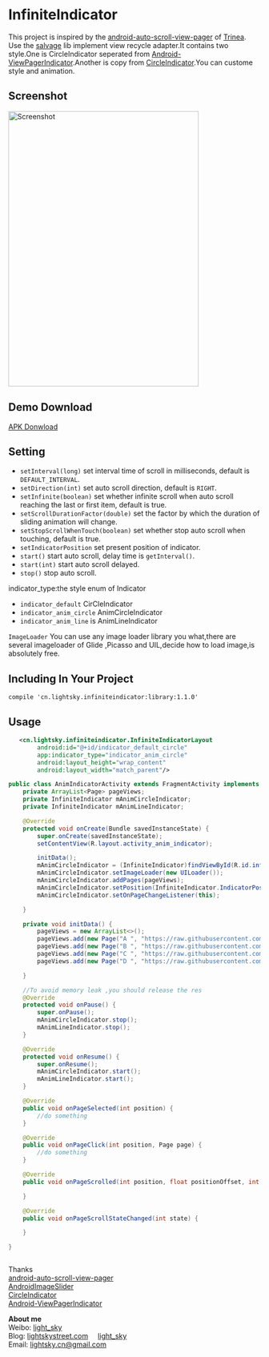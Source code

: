 InfiniteIndicator
===========================

This project is inspired by the [android-auto-scroll-view-pager](https://github.com/Trinea/android-auto-scroll-view-pager) of [Trinea](https://github.com/Trinea). Use the [salvage](https://github.com/JakeWharton/salvage) lib implement
view recycle adapter.It contains two style.One is CircleIndicator seperated from [Android-ViewPagerIndicator](https://github.com/JakeWharton/Android-ViewPagerIndicator).Another is copy from [CircleIndicator](https://github.com/ongakuer/CircleIndicator.).You can custome style and animation.

## Screenshot
<img src="apk/demo.gif" width="380" height="550" alt="Screenshot"/> 

## Demo Download
<a href="apk/demo.apk?raw=true" target="_blank" title="APK Download">APK Donwload</a>


## Setting
- `setInterval(long)` set interval time of scroll in milliseconds, default is `DEFAULT_INTERVAL`.
- `setDirection(int)` set auto scroll direction, default is `RIGHT`.
- `setInfinite(boolean)` set whether infinite scroll when auto scroll reaching the last or first item, default is true.
- `setScrollDurationFactor(double)` set the factor by which the duration of sliding animation will change.
- `setStopScrollWhenTouch(boolean)` set whether stop auto scroll when touching, default is true.
- `setIndicatorPosition` set present position of indicator.
- `start()` start auto scroll, delay time is `getInterval()`.
- `start(int)` start auto scroll delayed.
- `stop()` stop auto scroll.

indicator_type:the style enum of Indicator
- `indicator_default` CirCleIndicator
- `indicator_anim_circle`  AnimCircleIndicator
- `indicator_anim_line` is AnimLineIndicator

`ImageLoader`
You can use any image loader library you what,there are several imageloader of Glide ,Picasso and UIL,decide how to load image,is absolutely free.



## Including In Your Project

`compile 'cn.lightsky.infiniteindicator:library:1.1.0'`

## Usage

``` xml
   <cn.lightsky.infiniteindicator.InfiniteIndicatorLayout
        android:id="@+id/indicator_default_circle"
        app:indicator_type="indicator_anim_circle"
        android:layout_height="wrap_content"
        android:layout_width="match_parent"/>

```

```java
public class AnimIndicatorActivity extends FragmentActivity implements ViewPager.OnPageChangeListener,OnPageClickListener{
    private ArrayList<Page> pageViews;
    private InfiniteIndicator mAnimCircleIndicator;
    private InfiniteIndicator mAnimLineIndicator;

    @Override
    protected void onCreate(Bundle savedInstanceState) {
        super.onCreate(savedInstanceState);
        setContentView(R.layout.activity_anim_indicator);

        initData();
        mAnimCircleIndicator = (InfiniteIndicator)findViewById(R.id.infinite_anim_circle);
        mAnimCircleIndicator.setImageLoader(new UILoader());
        mAnimCircleIndicator.addPages(pageViews);
        mAnimCircleIndicator.setPosition(InfiniteIndicator.IndicatorPosition.Center);
        mAnimCircleIndicator.setOnPageChangeListener(this);

    }

    private void initData() {
        pageViews = new ArrayList<>();
        pageViews.add(new Page("A ", "https://raw.githubusercontent.com/lightSky/InfiniteIndicator/master/res/a.jpg",this));
        pageViews.add(new Page("B ", "https://raw.githubusercontent.com/lightSky/InfiniteIndicator/master/res/b.jpg",this));
        pageViews.add(new Page("C ", "https://raw.githubusercontent.com/lightSky/InfiniteIndicator/master/res/c.jpg",this));
        pageViews.add(new Page("D ", "https://raw.githubusercontent.com/lightSky/InfiniteIndicator/master/res/d.jpg",this));

    }

    //To avoid memory leak ,you should release the res
    @Override
    protected void onPause() {
        super.onPause();
        mAnimCircleIndicator.stop();
        mAnimLineIndicator.stop();
    }

    @Override
    protected void onResume() {
        super.onResume();
        mAnimCircleIndicator.start();
        mAnimLineIndicator.start();
    }

    @Override
    public void onPageSelected(int position) {
        //do something
    }

    @Override
    public void onPageClick(int position, Page page) {
        //do something
    }

    @Override
    public void onPageScrolled(int position, float positionOffset, int positionOffsetPixels) {

    }

    @Override
    public void onPageScrollStateChanged(int state) {

    }

}



```

Thanks  
[android-auto-scroll-view-pager](https://github.com/Trinea/android-auto-scroll-view-pager)  
[AndroidImageSlider](https://github.com/daimajia/AndroidImageSlider)  
[CircleIndicator](https://github.com/ongakuer/CircleIndicator)  
[Android-ViewPagerIndicator](https://github.com/JakeWharton/Android-ViewPagerIndicator)  

**About me**  
Weibo: [light_sky](http://www.weibo.com/lightSkyStreet)  
Blog: [lightskystreet.com](http://www.lightskystreet.com/) &nbsp;&nbsp;&nbsp;&nbsp;[light_sky](http://blog.csdn.net/xushuaic)     
Email: lightsky.cn@gmail.com  

